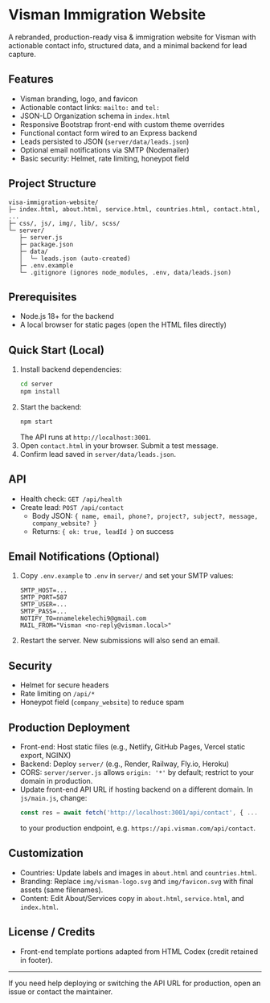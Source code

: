 # Visman Immigration Website

A rebranded, production-ready visa & immigration website for Visman with actionable contact info, structured data, and a minimal backend for lead capture.

## Features
- Visman branding, logo, and favicon
- Actionable contact links: `mailto:` and `tel:`
- JSON-LD Organization schema in `index.html`
- Responsive Bootstrap front-end with custom theme overrides
- Functional contact form wired to an Express backend
- Leads persisted to JSON (`server/data/leads.json`)
- Optional email notifications via SMTP (Nodemailer)
- Basic security: Helmet, rate limiting, honeypot field

## Project Structure
```
visa-immigration-website/
├─ index.html, about.html, service.html, countries.html, contact.html, ...
├─ css/, js/, img/, lib/, scss/
└─ server/
   ├─ server.js
   ├─ package.json
   ├─ data/
   │  └─ leads.json (auto-created)
   ├─ .env.example
   └─ .gitignore (ignores node_modules, .env, data/leads.json)
```

## Prerequisites
- Node.js 18+ for the backend
- A local browser for static pages (open the HTML files directly)

## Quick Start (Local)
1. Install backend dependencies:
   ```bash
   cd server
   npm install
   ```
2. Start the backend:
   ```bash
   npm start
   ```
   The API runs at `http://localhost:3001`.
3. Open `contact.html` in your browser. Submit a test message.
4. Confirm lead saved in `server/data/leads.json`.

## API
- Health check: `GET /api/health`
- Create lead: `POST /api/contact`
  - Body JSON: `{ name, email, phone?, project?, subject?, message, company_website? }`
  - Returns: `{ ok: true, leadId }` on success

## Email Notifications (Optional)
1. Copy `.env.example` to `.env` in `server/` and set your SMTP values:
   ```env
   SMTP_HOST=...
   SMTP_PORT=587
   SMTP_USER=...
   SMTP_PASS=...
   NOTIFY_TO=nnamelekelechi9@gmail.com
   MAIL_FROM="Visman <no-reply@visman.local>"
   ```
2. Restart the server. New submissions will also send an email.

## Security
- Helmet for secure headers
- Rate limiting on `/api/*`
- Honeypot field (`company_website`) to reduce spam

## Production Deployment
- Front-end: Host static files (e.g., Netlify, GitHub Pages, Vercel static export, NGINX)
- Backend: Deploy `server/` (e.g., Render, Railway, Fly.io, Heroku)
- CORS: `server/server.js` allows `origin: '*'` by default; restrict to your domain in production.
- Update front-end API URL if hosting backend on a different domain. In `js/main.js`, change:
  ```js
  const res = await fetch('http://localhost:3001/api/contact', { ... })
  ```
  to your production endpoint, e.g. `https://api.visman.com/api/contact`.

## Customization
- Countries: Update labels and images in `about.html` and `countries.html`.
- Branding: Replace `img/visman-logo.svg` and `img/favicon.svg` with final assets (same filenames).
- Content: Edit About/Services copy in `about.html`, `service.html`, and `index.html`.

## License / Credits
- Front-end template portions adapted from HTML Codex (credit retained in footer).

---
If you need help deploying or switching the API URL for production, open an issue or contact the maintainer.
